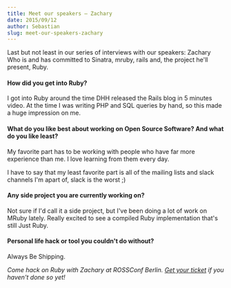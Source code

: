 ```yaml
---
title: Meet our speakers – Zachary
date: 2015/09/12
author: Sebastian
slug: meet-our-speakers-zachary
---
```


Last but not least in our series of interviews with our speakers: Zachary
Who is and has committed to Sinatra, mruby, rails and, the project he'll present, Ruby.

#### How did you get into Ruby?

I got into Ruby around the time DHH released the Rails blog in 5
minutes video. At the time I was writing PHP and SQL queries by hand,
so this made a huge impression on me.

#### What do you like best about working on Open Source Software? And what do you like least?

My favorite part has to be working with people who have far more
experience than me. I love learning from them every day.

I have to say that my least favorite part is all of the mailing lists
and slack channels I'm apart of, slack is the worst ;)

#### Any side project you are currently working on?

Not sure if I'd call it a side project, but I've been doing a lot of
work on MRuby lately. Really excited to see a compiled Ruby
implementation that's still Just Ruby.

#### Personal life hack or tool you couldn't do without?

Always Be Shipping.

_Come hack on Ruby with Zachary at ROSSConf Berlin. [Get your ticket](/event/berlin/#tickets) if you haven't done so yet!_
